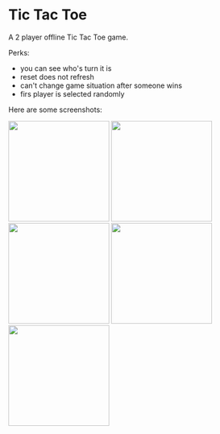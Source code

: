 # Tic Tac Toe

A 2 player offline Tic Tac Toe game.

Perks:
* you can see who's turn it is
* reset does not refresh
* can't change game situation after someone wins
* firs player is selected randomly

Here are some screenshots:
<p float="left">
  <img src="/screenShot_1.png" width="200" />
  <img src="/screenShot_2.png" width="200" /> 
  <img src="/screenShot_3.png" width="200" />
  <img src="/screenShot_4.png" width="200" />
  <img src="/screenShot_5.png" width="200" />
</p>